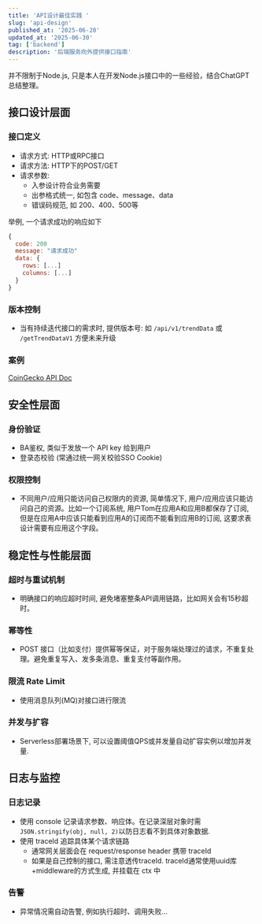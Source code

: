 ```yaml
---
title: 'API设计最佳实践 '
slug: 'api-design'
published_at: '2025-06-20'
updated_at: '2025-06-30'
tag: ['backend']
description: '后端服务向外提供接口指南'
---
```


并不限制于Node.js, 只是本人在开发Node.js接口中的一些经验，结合ChatGPT总结整理。

## 接口设计层面
### 接口定义
- 请求方式: HTTP或RPC接口
- 请求方法: HTTP下的POST/GET
- 请求参数: 
  - 入参设计符合业务需要
  - 出参格式统一, 如包含 code、message、data
  - 错误码规范, 如 200、400、500等

举例, 一个请求成功的响应如下
```js
{
  code: 200
  message: "请求成功"
  data: {
    rows: [...]
    columns: [...]
  }
}
```

### 版本控制
- 当有持续迭代接口的需求时, 提供版本号: 如 `/api/v1/trendData` 或 `/getTrendDataV1` 方便未来升级

### 案例
[CoinGecko API Doc](https://docs.coingecko.com/reference/simple-price)

## 安全性层面
### 身份验证
- BA鉴权, 类似于发放一个 API key 给到用户
- 登录态校验 (常通过统一网关校验SSO Cookie)

### 权限控制
- 不同用户/应用只能访问自己权限内的资源, 简单情况下, 用户/应用应该只能访问自己的资源。比如一个订阅系统, 用户Tom在应用A和应用B都保存了订阅, 但是在应用A中应该只能看到应用A的订阅而不能看到应用B的订阅, 这要求表设计需要有应用这个字段。

## 稳定性与性能层面
### 超时与重试机制
- 明确接口的响应超时时间, 避免堵塞整条API调用链路，比如网关会有15秒超时。

### 幂等性
- POST 接口（比如支付）提供幂等保证，对于服务端处理过的请求，不重复处理。避免重复写入、发多条消息、重复支付等副作用。

### 限流 Rate Limit
- 使用消息队列(MQ)对接口进行限流

### 并发与扩容
- Serverless部署场景下, 可以设置阈值QPS或并发量自动扩容实例以增加并发量.

## 日志与监控
### 日志记录
- 使用 console 记录请求参数、响应体。在记录深层对象时需`JSON.stringify(obj, null, 2)`以防日志看不到具体对象数据.
- 使用 traceId 追踪具体某个请求链路
  - 通常网关层面会在 request/response header 携带 traceId
  - 如果是自己控制的接口, 需注意透传traceId. traceId通常使用uuid库+middleware的方式生成, 并挂载在 ctx 中

### 告警
- 异常情况需自动告警, 例如执行超时、调用失败...




